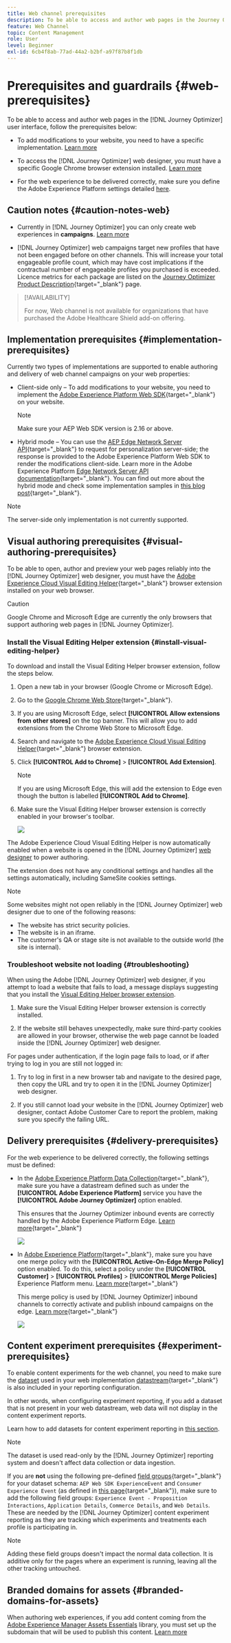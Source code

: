 ```yaml
---
title: Web channel prerequisites
description: To be able to access and author web pages in the Journey Optimizer user interface, follow the prerequisites on this page
feature: Web Channel
topic: Content Management
role: User
level: Beginner
exl-id: 6cb4f8ab-77ad-44a2-b2bf-a97f87b8f1db
---
```

# Prerequisites and guardrails {#web-prerequisites}

To be able to access and author web pages in the [!DNL Journey Optimizer] user interface, follow the prerequisites below:

* To add modifications to your website, you need to have a specific implementation. [Learn more](#implementation-prerequisites)

* To access the [!DNL Journey Optimizer] web designer, you must have a specific Google Chrome browser extension installed. [Learn more](#visual-authoring-prerequesites)

* For the web experience to be delivered correctly, make sure you define the Adobe Experience Platform settings detailed [here](#delivery-prerequisites).

## Caution notes {#caution-notes-web}

* Currently in [!DNL Journey Optimizer] you can only create web experiences in **campaigns**. [Learn more](../campaigns/create-campaign.md#configure)

* [!DNL Journey Optimizer] web campaigns target new profiles that have not been engaged before on other channels. This will increase your total engageable profile count, which may have cost implications if the contractual number of engageable profiles you purchased is exceeded. Licence metrics for each package are listed on the [Journey Optimizer Product Description](https://helpx.adobe.com/legal/product-descriptions/adobe-journey-optimizer.html){target="_blank"} page.


>[!AVAILABILITY]
>
>For now, Web channel is not available for organizations that have purchased the Adobe Healthcare Shield add-on offering.
>

## Implementation prerequisites {#implementation-prerequisites}

Currently two types of implementations are supported to enable authoring and delivery of web channel campaigns on your web properties:

* Client-side only – To add modifications to your website, you need to implement the [Adobe Experience Platform Web SDK](https://experienceleague.adobe.com/docs/platform-learn/implement-web-sdk/overview.html){target="_blank"} on your website.

    >[!NOTE]
    >
    >Make sure your AEP Web SDK version is 2.16 or above.

* Hybrid mode – You can use the [AEP Edge Network Server API](https://experienceleague.adobe.com/docs/experience-platform/edge-network-server-api/data-collection/interactive-data-collection.html){target="_blank"} to request for personalization server-side; the response is provided to the Adobe Experience Platform Web SDK to render the modifications client-side. Learn more in the Adobe Experience Platform [Edge Network Server API documentation](https://experienceleague.adobe.com/docs/experience-platform/edge-network-server-api/overview.html){target="_blank"}. You can find out more about the hybrid mode and check some implementation samples in [this blog post](https://blog.developer.adobe.com/hybrid-personalization-in-the-adobe-experience-platform-web-sdk-6a1bb674bf41){target="_blank"}.

>[!NOTE]
>
>The server-side only implementation is not currently supported.

<!--If the Adobe Experience Platform Web SDK is not yet implemented on the website, a message displays in the web designer suggesting that you install the Visual Editing Helper browser extension and implement the [Web SDK](https://experienceleague.adobe.com/docs/platform-learn/implement-web-sdk/overview.html){target="_blank"}.-->

## Visual authoring prerequisites {#visual-authoring-prerequisites}

<!--In order to rapidly author and preview your web experiences, the Adobe Experience Cloud Visual Editing Helper browser extension for Google Chrome lets you load websites reliably within the Adobe [!DNL Journey Optimizer] web designer.-->

To be able to open, author and preview your web pages reliably into the [!DNL Journey Optimizer] web designer, you must have the [Adobe Experience Cloud Visual Editing Helper](https://chrome.google.com/webstore/detail/adobe-experience-cloud-vi/kgmjjkfjacffaebgpkpcllakjifppnca){target="_blank"} browser extension installed on your web browser.

>[!CAUTION]
>
>Google Chrome and Microsoft Edge are currently the only browsers that support authoring web pages in [!DNL Journey Optimizer].

### Install the Visual Editing Helper extension {#install-visual-editing-helper}

To download and install the Visual Editing Helper browser extension, follow the steps below.

1. Open a new tab in your browser (Google Chrome or Microsoft Edge).

1. Go to the [Google Chrome Web Store](https://chrome.google.com/webstore/category/extensions){target="_blank"}.

1. If you are using Microsoft Edge, select **[!UICONTROL Allow extensions from other stores]** on the top banner. This will allow you to add extensions from the Chrome Web Store to Microsoft Edge.

1. Search and navigate to the [Adobe Experience Cloud Visual Editing Helper](https://chrome.google.com/webstore/detail/adobe-experience-cloud-vi/kgmjjkfjacffaebgpkpcllakjifppnca){target="_blank"} browser extension.

1. Click **[!UICONTROL Add to Chrome]** > **[!UICONTROL Add Extension]**.

    >[!NOTE]
    >
    >If you are using Microsoft Edge, this will add the extension to Edge even though the button is labelled **[!UICONTROL Add to Chrome]**.

1. Make sure the Visual Editing Helper browser extension is correctly enabled in your browser's toolbar.

    ![](assets/web-visual-editing-extension-edge.png)

The Adobe Experience Cloud Visual Editing Helper is now automatically enabled when a website is opened in the [!DNL Journey Optimizer] [web designer](edit-web-content.md#work-with-web-designer) to power authoring.

The extension does not have any conditional settings and handles all the settings automatically, including SameSite cookies settings.

>[!NOTE]
>
>Some websites might not open reliably in the [!DNL Journey Optimizer] web designer due to one of the following reasons:
>
> * The website has strict security policies.
> * The website is in an iframe.
> * The customer's QA or stage site is not available to the outside world (the site is internal).

### Troubleshoot website not loading {#troubleshooting}

When using the Adobe [!DNL Journey Optimizer] web designer, if you attempt to load a website that fails to load, a message displays suggesting that you install the [Visual Editing Helper browser extension](#install-visual-editing-helper).

1. Make sure the Visual Editing Helper browser extension is correctly installed.

1. If the website still behaves unexpectedly, make sure third-party cookies are allowed in your browser, otherwise the web page cannot be loaded inside the [!DNL Journey Optimizer] web designer.

For pages under authentication, if the login page fails to load, or if after trying to log in you are still not logged in:

1. Try to log in first in a new browser tab and navigate to the desired page, then copy the URL and try to open it in the [!DNL Journey Optimizer] web designer.

2. If you still cannot load your website in the [!DNL Journey Optimizer] web designer, contact Adobe Customer Care to report the problem, making sure you specify the failing URL.

## Delivery prerequisites {#delivery-prerequisites}

For the web experience to be delivered correctly, the following settings must be defined:

* In the [Adobe Experience Platform Data Collection](https://experienceleague.adobe.com/docs/experience-platform/edge/datastreams/overview.html){target="_blank"}, make sure you have a datastream defined such as under the **[!UICONTROL Adobe Experience Platform]** service you have the **[!UICONTROL Adobe Journey Optimizer]** option enabled.

    This ensures that the Journey Optimizer inbound events are correctly handled by the Adobe Experience Platform Edge. [Learn more](https://experienceleague.adobe.com/docs/experience-platform/edge/datastreams/configure.html){target="_blank"}

    ![](assets/web-aep-datastream-ajo.png)

* In [Adobe Experience Platform](https://experienceleague.adobe.com/docs/experience-platform/profile/home.html){target="_blank"}, make sure you have one merge policy with the **[!UICONTROL Active-On-Edge Merge Policy]** option enabled. To do this, select a policy under the **[!UICONTROL Customer]** > **[!UICONTROL Profiles]** > **[!UICONTROL Merge Policies]** Experience Platform menu. [Learn more](https://experienceleague.adobe.com/docs/experience-platform/profile/merge-policies/ui-guide.html#configure){target="_blank"}

    This merge policy is used by [!DNL Journey Optimizer] inbound channels to correctly activate and publish inbound campaigns on the edge. [Learn more](https://experienceleague.adobe.com/docs/experience-platform/profile/merge-policies/ui-guide.html){target="_blank"}

    ![](assets/web-aep-merge-policy.png)

## Content experiment prerequisites {#experiment-prerequisites}

To enable content experiments for the web channel, you need to make sure the [dataset](../data/get-started-datasets.md) used in your web implementation [datastream](https://experienceleague.adobe.com/docs/experience-platform/datastreams/overview.html){target="_blank"} is also included in your reporting configuration.

In other words, when configuring experiment reporting, if you add a dataset that is not present in your web datastream, web data will not display in the content experiment reports.

Learn how to add datasets for content experiment reporting in [this section](../campaigns/reporting-configuration.md#add-datasets).

>[!NOTE]
>
>The dataset is used read-only by the [!DNL Journey Optimizer] reporting system and doesn't affect data collection or data ingestion.

If you are **not** using the following pre-defined [field groups](https://experienceleague.adobe.com/docs/experience-platform/xdm/tutorials/create-schema-ui.html#field-group){target="_blank"} for your dataset schema: `AEP Web SDK ExperienceEvent` and `Consumer Experience Event` (as defined in [this page](https://experienceleague.adobe.com/docs/platform-learn/implement-web-sdk/initial-configuration/configure-schemas.html#add-field-groups){target="_blank"}), make sure to add the following field groups: `Experience Event - Proposition Interactions`, `Application Details`, `Commerce Details`, and `Web Details`. These are needed by the [!DNL Journey Optimizer] content experiment reporting as they are tracking which experiments and treatments each profile is participating in.

>[!NOTE]
>
>Adding these field groups doesn't impact the normal data collection. It is additive only for the pages where an experiment is running, leaving all the other tracking untouched.

## Branded domains for assets {#branded-domains-for-assets}

When authoring web experiences, if you add content coming from the [Adobe Experience Manager Assets Essentials](../content-management/assets-essentials.md) library, you  must set up the subdomain that will be used to publish this content. [Learn more](web-delegated-subdomains.md)

